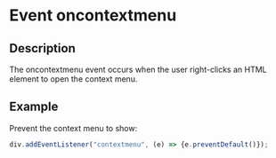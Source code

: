 # Event oncontextmenu

## Description

The oncontextmenu event occurs when the user right-clicks an HTML element to open the context menu.

## Example

Prevent the context menu to show:

```js
div.addEventListener("contextmenu", (e) => {e.preventDefault()});
```
